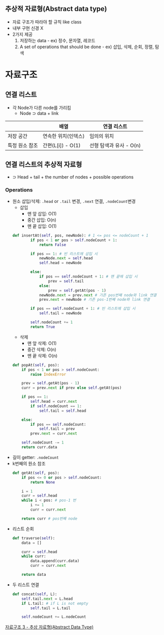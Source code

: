 ## 추상적 자료형(Abstract data type)

- 자료 구조가 따라야 할 규칙 like class
- 내부 구현 신경 X
- 2가지 제공
  1. 저장하는 data - ex) 정수, 문자열, 레코드
  2. A set of operations that should be done - ex) 삽입, 삭제, 순회, 정렬, 탐색

# 자료구조

## 연결 리스트

- 각 Node가 다른 node를 가리킴
  - Node ⊃ data + link

|                | 배열                | 연결 리스트             |
| -------------- | ------------------- | ----------------------- |
| 저장 공간      | 연속한 위치(인덱스) | 임의의 위치             |
| 특정 원소 참조 | 간편(L[i]) - O(1)   | 선형 탐색과 유사 - O(n) |

## 연결 리스트의 추상적 자료형

- ⊃ Head + tail + the number of nodes + possible operations

### Operations

- 원소 삽입/삭제: `.head` or `.tail` 변경, `.next` 연결, `.nodeCount`변경
  - 삽입
    - 맨 앞 삽입: O(1)
    - 중간 삽입: O(n)
    - 맨 끝 삽입: O(1)
  ```python
  def insertAt(self, pos, newNode): # 1 <= pos <= nodeCount + 1
          if pos < 1 or pos > self.nodeCount + 1:
              return False

          if pos == 1: # 빈 리스트에 삽입 시
              newNode.next = self.head
              self.head = newNode

          else:
              if pos == self.nodeCount + 1: # 맨 끝에 삽입 시
                  prev = self.tail
              else:
                  prev = self.getAt(pos - 1)
              newNode.next = prev.next # 기존 pos번째 node와 link 연결
              prev.next = newNode # 기존 pos-1번째 node와 link 연결

          if pos == self.nodeCount + 1: # 빈 리스트에 삽입 시
              self.tail = newNode

          self.nodeCount += 1
          return True
  ```
  - 삭제
    - 맨 앞 삭제: O(1)
    - 중간 삭제: O(n)
    - 맨 끝 삭제: O(n)
  ```python
  def popAt(self, pos):
      if pos < 1 or pos > self.nodeCount:
          raise IndexError

      prev = self.getAt(pos - 1)
      curr = prev.next if prev else self.getAt(pos)

      if pos == 1:
          self.head = curr.next
          if self.nodeCount == 1:
              self.tail = self.head

      else:
          if pos == self.nodeCount:
              self.tail = prev
          prev.next = curr.next

      self.nodeCount -= 1
      return curr.data
  ```
- 길이 getter: `.nodeCount`
- k번째의 원소 참조
  ```python
  def getAt(self, pos):
      if pos <= 0 or pos > self.nodeCount:
          return None

      i = 1
      curr = self.head
      while i < pos: # pos-1 번
          i += 1
          curr = curr.next

      return curr # pos번째 node
  ```
- 리스트 순회
  ```python
  def traverse(self):
      data = []

      curr = self.head
      while curr:
          data.append(curr.data)
          curr = curr.next

      return data
  ```
- 두 리스트 연결
  ```python
  def concat(self, L):
      self.tail.next = L.head
      if L.tail: # if L is not empty
          self.tail = L.tail

      self.nodeCount += L.nodeCount
  ```

[자료구조 3 - 추상 자료형(Abstract Data Type)](https://jinkpark.tistory.com/77)
